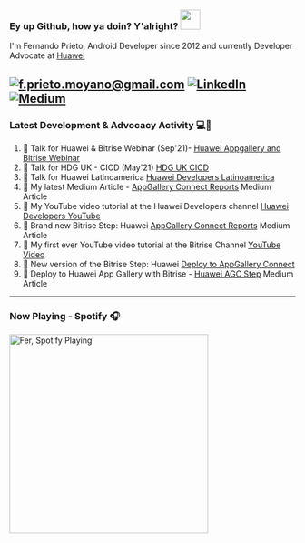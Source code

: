 ### Ey up Github, how ya doin? Y'alright? <img src="https://raw.githubusercontent.com/MartinHeinz/MartinHeinz/master/wave.gif" width="35px">

I'm Fernando Prieto, Android Developer since 2012 and currently Developer Advocate at [Huawei]

<a href="mailto:f.prieto.moyano@gmail.com">![f.prieto.moyano@gmail.com](https://img.shields.io/badge/Gmail-D14836?style=for-the-badge&logo=gmail&logoColor=white)</a> <a href="https://www.linkedin.com/in/fernando-prieto-moyano-a7206b46/">![LinkedIn](https://img.shields.io/badge/LinkedIn-0077B5?style=for-the-badge&logo=linkedin&logoColor=white)</a> <a href="https://f-prieto-moyano.medium.com">![Medium](https://img.shields.io/badge/Medium-12100E?style=for-the-badge&logo=medium&logoColor=white)</a>
---

### Latest Development & Advocacy Activity :computer::avocado:

1. :movie_camera: Talk for Huawei & Bitrise Webinar (Sep'21)- [Huawei Appgallery and Bitrise Webinar]
2. :movie_camera: Talk for HDG UK - CICD (May'21) [HDG UK CICD]
3. :movie_camera: Talk for Huawei Latinoamerica [Huawei Developers Latinoamerica]
4. :memo: My latest Medium Article - [AppGallery Connect Reports] Medium Article
5. :movie_camera:  My YouTube video tutorial at the Huawei Developers channel [Huawei Developers YouTube]
6. :robot: Brand new Bitrise Step: Huawei [AppGallery Connect Reports] Medium Article
7. :movie_camera: My first ever YouTube video tutorial at the Bitrise Channel [YouTube Video]
8. :robot: New version of the Bitrise Step: Huawei [Deploy to AppGallery Connect]
9. :memo: Deploy to Huawei App Gallery with Bitrise - [Huawei AGC Step] Medium Article

---

### Now Playing - Spotify 🎧
[<img src="https://spotify-github-profile.vercel.app/api/view?uid=21dvdjnqkc22qboggt27pbitq&cover_image=true&theme=novatorem" alt="Fer, Spotify Playing" width="350" />](https://github.com/kittinan/spotify-github-profile) 

[huawei appgallery and bitrise webinar]: https://www.youtube.com/watch?v=mlcFJRvMFSM&t
[hdg uk cicd]: https://www.youtube.com/watch?v=K_FDWiXp53E&t
[huawei developers latinoamerica]: https://www.youtube.com/watch?v=e1VCWFJbmnM&t
[appgallery connect reports]: https://medium.com/appgallery/huawei-agc-reports-verified-bitrise-step-a9919cc98cda 
[huawei]: https://www.huawei.com/uk/  
[huawei developers youtube]: https://youtu.be/2DAySnU-5zU
[appgallery connect reports]: https://github.com/ferPrieto/steps-app-gallery-reports
[youtube video]: https://www.youtube.com/watch?v=VSPzemzlJvo&t
[deploy to appgallery connect]: https://github.com/ferPrieto/steps-app-gallery-deploy
[huawei agc step]: https://medium.com/huawei-developers/deploy-to-huawei-appgallery-verified-bitrise-step-f4cec6c2b036
